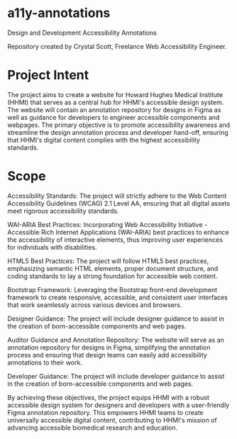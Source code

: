 # a11y-annotations
Design and Development Accessibility Annotations

Repository created by Crystal Scott, Freelance Web Accessibility Engineer.

# Project Intent
The project aims to create a website for Howard Hughes Medical Institute (HHMI) that serves as a central hub for HHMI's accessible design system. The website will contain an annotation repository for designs in Figma as well as guidance for developers to engineer accessible components and webpages. The primary objective is to promote accessibility awareness and streamline the design annotation process and developer hand-off, ensuring that HHMI's digital content complies with the highest accessibility standards.

# Scope
Accessibility Standards: The project will strictly adhere to the Web Content Accessibility Guidelines (WCAG) 2.1 Level AA, ensuring that all digital assets meet rigorous accessibility standards.

WAI-ARIA Best Practices: Incorporating Web Accessibility Initiative - Accessible Rich Internet Applications (WAI-ARIA) best practices to enhance the accessibility of interactive elements, thus improving user experiences for individuals with disabilities.

HTML5 Best Practices: The project will follow HTML5 best practices, emphasizing semantic HTML elements, proper document structure, and coding standards to lay a strong foundation for accessible web content.

Bootstrap Framework: Leveraging the Bootstrap front-end development framework to create responsive, accessible, and consistent user interfaces that work seamlessly across various devices and browsers.

Designer Guidance: The project will include designer guidance to assist in the creation of born-accessible components and web pages.

Auditor Guidance and Annotation Repository: The website will serve as an annotation repository for designs in Figma, simplifying the annotation process and ensuring that design teams can easily add accessibility annotations to their work.

Developer Guidance: The project will include developer guidance to assist in the creation of born-accessible components and web pages.

By achieving these objectives, the project equips HHMI with a robust accessible design system for designers and developers with a user-friendly Figma annotation repository. This empowers HHMI teams to create universally accessible digital content, contributing to HHMI's mission of advancing accessible biomedical research and education.
